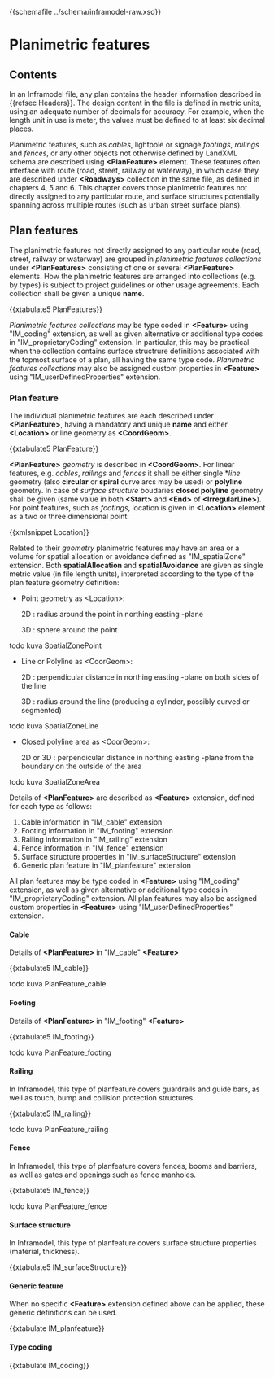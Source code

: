{{schemafile ../schema/inframodel-raw.xsd}}
# Planimetric features

## Contents

In an Inframodel file, any plan contains the header information described in {{refsec Headers}}. The design content in the file is defined in metric units, using an adequate number of decimals for accuracy. For example, when the length unit in use is meter, the values must be defined to at least six decimal places.

Planimetric features, such as *cables*, lightpole or signage *footings*, *railings* and *fences*, or any other objects not otherwise defined by LandXML schema are described using **\<PlanFeature>** element. These features often interface with route (road, street, railway or waterway), in which case they are described under **\<Roadways>** collection in the same file, as defined in chapters 4, 5 and 6. This chapter covers those planimetric features not directly assigned to any particular route, and surface structures potentially spanning across multiple routes (such as urban street surface plans).

## Plan features

The planimetric features not directly assigned to any particular route (road, street, railway or waterway) are grouped in *planimetric features collections* under **\<PlanFeatures>** consisting of one or several **\<PlanFeature>** elements. How the planimetric features are arranged into collections (e.g. by types) is subject to project guidelines or other usage agreements. Each collection shall be given a unique **name**.

{{xtabulate5 PlanFeatures}}

*Planimetric features collections* may be type coded in **\<Feature>** using "IM_coding" extension, as well as given alternative or additional type codes in "IM_proprietaryCoding" extension. In particular, this may be practical when the collection contains surface structrure definitions associated with the topmost surface of a plan, all having the same type code.
*Planimetric features collections* may also be assigned custom properties in **\<Feature>** using "IM_userDefinedProperties" extension.

### Plan feature

The individual planimetric features are each described under **\<PlanFeature>**, having a mandatory and unique **name** and either **\<Location>** or line geometry as **\<CoordGeom>**.

{{xtabulate5 PlanFeature}}

**\<PlanFeature>** *geometry* is described in **\<CoordGeom>**. For linear features, e.g. *cables*, *railings* and *fences* it shall be either single **line* geometry (also **circular** or **spiral** curve arcs may be used) or **polyline** geometry. In case of *surface structure* boudaries **closed polyline** geometry shall be given (same value in both  **\<Start>** and **\<End>** of **\<IrregularLine>**). For point features, such as *footings*, location is given in **\<Location>** element as a two or three dimensional point:

{{xmlsnippet Location}}
  
 Related to their *geometry* planimetric features may have an area or a volume for spatial allocation or avoidance defined as "IM_spatialZone" extension. Both **spatialAllocation** and **spatialAvoidance** are given as single metric value (in file length units), interpreted according to the type of the plan feature geometry definition:

- Point geometry as \<Location>: 

   2D : radius around the point in northing easting -plane
   
   3D : sphere around the point

todo kuva SpatialZonePoint
   
- Line or Polyline as \<CoorGeom>:

   2D : perpendicular distance in northing easting -plane on both sides of the line
   
   3D : radius around the line (producing a cylinder, possibly curved or segmented)

todo kuva SpatialZoneLine

- Closed polyline area as \<CoorGeom>: 

   2D or 3D : perpendicular distance in northing easting -plane from the boundary on the outside of the area 

todo kuva SpatialZoneArea

Details of **\<PlanFeature>** are described as **\<Feature>** extension, defined for each type as follows:


1. Cable information in "IM_cable" extension
2. Footing information in "IM_footing" extension
3. Railing information in "IM_railing" extension
4. Fence information in "IM_fence" extension
5. Surface structure properties in "IM_surfaceStructure" extension
6. Generic plan feature in "IM_planfeature" extension

All plan features may be type coded in **\<Feature>** using "IM_coding" extension, as well as given alternative or additional type codes in "IM_proprietaryCoding" extension. All plan features may also be assigned custom properties in **\<Feature>** using "IM_userDefinedProperties" extension.

#### Cable

Details of **\<PlanFeature>** in "IM_cable" **\<Feature>**

{{xtabulate5 IM_cable}}

todo kuva PlanFeature_cable

#### Footing

Details of **\<PlanFeature>** in "IM_footing" **\<Feature>**

{{xtabulate5 IM_footing}}

todo kuva PlanFeature_footing


#### Railing

In Inframodel, this type of planfeature covers guardrails and guide bars, as well as touch, bump and collision protection structures.

{{xtabulate5 IM_railing}}

todo kuva PlanFeature_railing

#### Fence

In Inframodel, this type of planfeature covers fences, booms and barriers, as well as gates and openings such as fence manholes.

{{xtabulate5 IM_fence}}

todo kuva PlanFeature_fence

#### Surface structure

In Inframodel, this type of planfeature covers surface structure properties (material, thickness).

{{xtabulate5 IM_surfaceStructure}}

#### Generic feature

When no specific **\<Feature>** extension defined above can be applied, these generic definitions can be used.

{{xtabulate IM_planfeature}}

#### Type coding

{{xtabulate IM_coding}}
